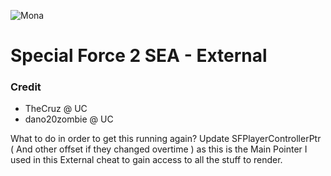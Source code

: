 ![Mona](https://github.githubassets.com/images/modules/site/sponsors/pixel-mona-heart.gif)

# Special Force 2 SEA - External

### Credit 

 - TheCruz @ UC
 - dano20zombie @ UC

What to do in order to get this running again? Update SFPlayerControllerPtr ( And other offset if they changed overtime ) as this is the Main Pointer I used in this External cheat to gain access to all the stuff to render.
